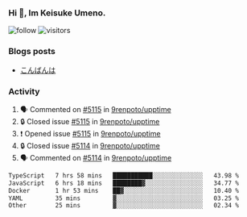 ### Hi 👋, Im Keisuke Umeno.

<!--
**9renpoto/9renpoto** is a ✨ _special_ ✨ repository because its `README.md` (this file) appears on your GitHub profile.

Here are some ideas to get you started:

- 🔭 I’m currently working on ...
- 🌱 I’m currently learning ...
- 👯 I’m looking to collaborate on ...
- 🤔 I’m looking for help with ...
- 💬 Ask me about ...
- 📫 How to reach me: ...
- 😄 Pronouns: ...
- ⚡ Fun fact: ...
-->

![follow](https://img.shields.io/github/followers/9renpoto?label=Follow&style=social)
![visitors](https://komarev.com/ghpvc/?username=9renpoto&label=Profile%20views&color=0e75b6&style=flat)

### Blogs posts

<!-- BLOG-POST-LIST:START -->
- [こんばんは](https://sizu.me/9renpoto/posts/5a0i98779w97)
<!-- BLOG-POST-LIST:END -->

### Activity

<!--START_SECTION:activity-->
1. 🗣 Commented on [#5115](https://github.com/9renpoto/upptime/issues/5115#issuecomment-2599596103) in [9renpoto/upptime](https://github.com/9renpoto/upptime)
2. 🔒 Closed issue [#5115](https://github.com/9renpoto/upptime/issues/5115) in [9renpoto/upptime](https://github.com/9renpoto/upptime)
3. ❗ Opened issue [#5115](https://github.com/9renpoto/upptime/issues/5115) in [9renpoto/upptime](https://github.com/9renpoto/upptime)
4. 🔒 Closed issue [#5114](https://github.com/9renpoto/upptime/issues/5114) in [9renpoto/upptime](https://github.com/9renpoto/upptime)
5. 🗣 Commented on [#5114](https://github.com/9renpoto/upptime/issues/5114#issuecomment-2599543104) in [9renpoto/upptime](https://github.com/9renpoto/upptime)
<!--END_SECTION:activity-->

<!--START_SECTION:waka-->

```txt
TypeScript   7 hrs 58 mins   ███████████░░░░░░░░░░░░░░   43.98 %
JavaScript   6 hrs 18 mins   ████████▓░░░░░░░░░░░░░░░░   34.77 %
Docker       1 hr 53 mins    ██▓░░░░░░░░░░░░░░░░░░░░░░   10.40 %
YAML         35 mins         ▓░░░░░░░░░░░░░░░░░░░░░░░░   03.25 %
Other        25 mins         ▓░░░░░░░░░░░░░░░░░░░░░░░░   02.34 %
```

<!--END_SECTION:waka-->
